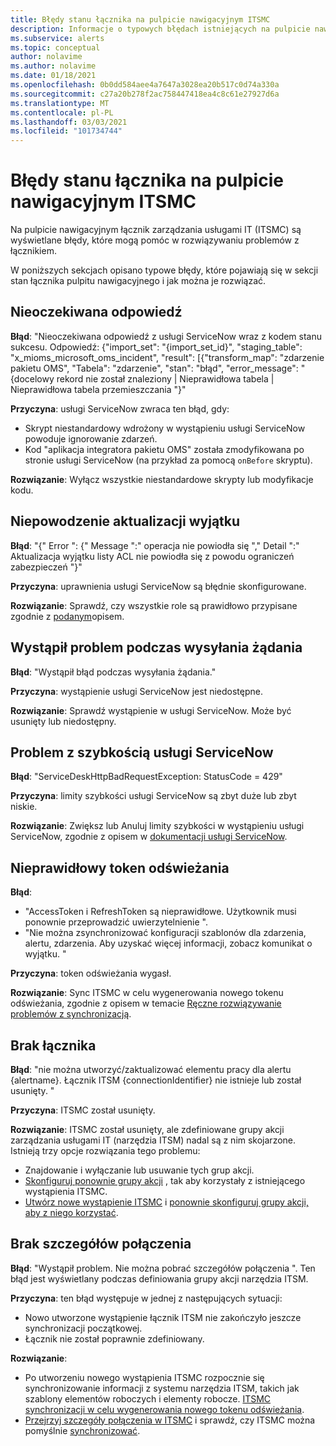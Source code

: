 ```yaml
---
title: Błędy stanu łącznika na pulpicie nawigacyjnym ITSMC
description: Informacje o typowych błędach istniejących na pulpicie nawigacyjnym łącznik zarządzania usługami IT.
ms.subservice: alerts
ms.topic: conceptual
author: nolavime
ms.author: nolavime
ms.date: 01/18/2021
ms.openlocfilehash: 0b0dd584aee4a7647a3028ea20b517c0d74a330a
ms.sourcegitcommit: c27a20b278f2ac758447418ea4c8c61e27927d6a
ms.translationtype: MT
ms.contentlocale: pl-PL
ms.lasthandoff: 03/03/2021
ms.locfileid: "101734744"
---
```

# <a name="connector-status-errors-in-the-itsmc-dashboard"></a>Błędy stanu łącznika na pulpicie nawigacyjnym ITSMC

Na pulpicie nawigacyjnym łącznik zarządzania usługami IT (ITSMC) są wyświetlane błędy, które mogą pomóc w rozwiązywaniu problemów z łącznikiem.

W poniższych sekcjach opisano typowe błędy, które pojawiają się w sekcji stan łącznika pulpitu nawigacyjnego i jak można je rozwiązać.

## <a name="unexpected-response"></a>Nieoczekiwana odpowiedź

**Błąd**: "Nieoczekiwana odpowiedź z usługi ServiceNow wraz z kodem stanu sukcesu. Odpowiedź: {"import_set": "{import_set_id}", "staging_table": "x_mioms_microsoft_oms_incident", "result": [{"transform_map": "zdarzenie pakietu OMS", "Tabela": "zdarzenie", "stan": "błąd", "error_message": "{docelowy rekord nie został znaleziony | Nieprawidłowa tabela | Nieprawidłowa tabela przemieszczania "}"

**Przyczyna**: usługi ServiceNow zwraca ten błąd, gdy:

* Skrypt niestandardowy wdrożony w wystąpieniu usługi ServiceNow powoduje ignorowanie zdarzeń.
* Kod "aplikacja integratora pakietu OMS" została zmodyfikowana po stronie usługi ServiceNow (na przykład za pomocą `onBefore` skryptu).

**Rozwiązanie**: Wyłącz wszystkie niestandardowe skrypty lub modyfikacje kodu.

## <a name="exception-update-failure"></a>Niepowodzenie aktualizacji wyjątku

**Błąd**: "{" Error ": {" Message ":" operacja nie powiodła się "," Detail ":" Aktualizacja wyjątku listy ACL nie powiodła się z powodu ograniczeń zabezpieczeń "}"

**Przyczyna**: uprawnienia usługi ServiceNow są błędnie skonfigurowane.

**Rozwiązanie**: Sprawdź, czy wszystkie role są prawidłowo przypisane zgodnie z [podanym](itsmc-connections-servicenow.md#install-the-user-app-and-create-the-user-role)opisem.

## <a name="problem-sending-a-request"></a>Wystąpił problem podczas wysyłania żądania

**Błąd**: "Wystąpił błąd podczas wysyłania żądania."

**Przyczyna**: wystąpienie usługi ServiceNow jest niedostępne.

**Rozwiązanie**: Sprawdź wystąpienie w usługi ServiceNow. Może być usunięty lub niedostępny.

## <a name="servicenow-rate-problem"></a>Problem z szybkością usługi ServiceNow

**Błąd**: "ServiceDeskHttpBadRequestException: StatusCode = 429"

**Przyczyna**: limity szybkości usługi ServiceNow są zbyt duże lub zbyt niskie.

**Rozwiązanie**: Zwiększ lub Anuluj limity szybkości w wystąpieniu usługi ServiceNow, zgodnie z opisem w [dokumentacji usługi ServiceNow](https://docs.servicenow.com/bundle/london-application-development/page/integrate/inbound-rest/task/investigate-rate-limit-violations.html).

## <a name="invalid-refresh-token"></a>Nieprawidłowy token odświeżania

**Błąd**: 
  * "AccessToken i RefreshToken są nieprawidłowe. Użytkownik musi ponownie przeprowadzić uwierzytelnienie ".
  * "Nie można zsynchronizować konfiguracji szablonów dla zdarzenia, alertu, zdarzenia. Aby uzyskać więcej informacji, zobacz komunikat o wyjątku. "

**Przyczyna**: token odświeżania wygasł.

**Rozwiązanie**: Sync ITSMC w celu wygenerowania nowego tokenu odświeżania, zgodnie z opisem w temacie [Ręczne rozwiązywanie problemów z synchronizacją](./itsmc-resync-servicenow.md).

## <a name="missing-connector"></a>Brak łącznika

**Błąd**: "nie można utworzyć/zaktualizować elementu pracy dla alertu {alertname}. Łącznik ITSM {connectionIdentifier} nie istnieje lub został usunięty. "

**Przyczyna**: ITSMC został usunięty.

**Rozwiązanie**: ITSMC został usunięty, ale zdefiniowane grupy akcji zarządzania usługami IT (narzędzia ITSM) nadal są z nim skojarzone. Istnieją trzy opcje rozwiązania tego problemu:

* Znajdowanie i wyłączanie lub usuwanie tych grup akcji.
* [Skonfiguruj ponownie grupy akcji](./itsmc-definition.md#create-itsm-work-items-from-azure-alerts) , tak aby korzystały z istniejącego wystąpienia ITSMC.
* [Utwórz nowe wystąpienie ITSMC](./itsmc-definition.md#create-an-itsm-connection) i [ponownie skonfiguruj grupy akcji, aby z niego korzystać](itsmc-definition.md#create-itsm-work-items-from-azure-alerts).

## <a name="lack-of-connection-details"></a>Brak szczegółów połączenia

**Błąd**: "Wystąpił problem. Nie można pobrać szczegółów połączenia ". Ten błąd jest wyświetlany podczas definiowania grupy akcji narzędzia ITSM.

**Przyczyna**: ten błąd występuje w jednej z następujących sytuacji:

* Nowo utworzone wystąpienie łącznik ITSM nie zakończyło jeszcze synchronizacji początkowej.
* Łącznik nie został poprawnie zdefiniowany.

**Rozwiązanie**: 

* Po utworzeniu nowego wystąpienia ITSMC rozpocznie się synchronizowanie informacji z systemu narzędzia ITSM, takich jak szablony elementów roboczych i elementy robocze. [ITSMC synchronizacji w celu wygenerowania nowego tokenu odświeżania](./itsmc-resync-servicenow.md).
* [Przejrzyj szczegóły połączenia w ITSMC](./itsmc-connections-servicenow.md#create-a-connection) i sprawdź, czy ITSMC można pomyślnie [synchronizować](./itsmc-resync-servicenow.md).
